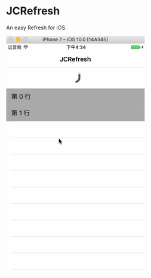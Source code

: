 # JCRefresh
An easy Refresh for iOS.

![image](https://github.com/JCleqiang/JCRefresh/blob/master/snap.gif)
